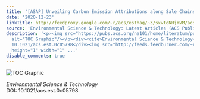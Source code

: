 ```yaml
---
title: '[ASAP] Unveiling Carbon Emission Attributions along Sale Chains'
date: '2020-12-23'
linkTitle: http://feedproxy.google.com/~r/acs/esthag/~3/sxvtoNHjmVM/acs.est.0c05798
source: 'Environmental Science & Technology: Latest Articles (ACS Publications)'
description: '<p><img src="https://pubs.acs.org/na101/home/literatum/publisher/achs/journals/content/esthag/0/esthag.ahead-of-print/acs.est.0c05798/20201223/images/medium/es0c05798_0008.gif"
  alt="TOC Graphic"/></p><div><cite>Environmental Science & Technology</cite></div><div>DOI:
  10.1021/acs.est.0c05798</div><img src="http://feeds.feedburner.com/~r/acs/esthag/~4/sxvtoNHjmVM"
  height="1" width="1" ...'
disable_comments: true
---
```

<p><img src="https://pubs.acs.org/na101/home/literatum/publisher/achs/journals/content/esthag/0/esthag.ahead-of-print/acs.est.0c05798/20201223/images/medium/es0c05798_0008.gif" alt="TOC Graphic"/></p><div><cite>Environmental Science & Technology</cite></div><div>DOI: 10.1021/acs.est.0c05798</div><img src="http://feeds.feedburner.com/~r/acs/esthag/~4/sxvtoNHjmVM" height="1" width="1" ...